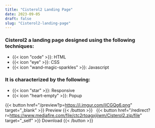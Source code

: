 ```yaml
---
title: "Cisterol2 Landing Page"
date: 2023-09-05
draft: false
slug: "Cisterol2-landing-page"
---
```

### __Cisterol2__ a __landing page__ designed using the following techniques:
- {{< icon "code" >}}: HTML
- {{< icon "eye" >}}: CSS
- {{< icon "wand-magic-sparkles" >}}: Javascript  

### It is characterized by the following:
- {{< icon "star" >}}: Responsive
- {{< icon "heart-empty" >}}:  Popup

<!--adsense-->

{{< button href="/preview?p=https://i.imgur.com/jICGQg6.png" target="_blank" >}}
Preview
{{< /button >}} &nbsp; {{< button href="/redirect?r=https://www.mediafire.com/file/ctc2rtoagxjijwm/Cisterol2.zip/file" target="_self" >}}
Download
{{< /button >}}